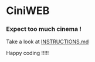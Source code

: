 # CiniWEB
### Expect too much cinema !

Take a look at [INSTRUCTIONS.md](https://github.com/code-reaper08/CiniWEB/blob/main/INSTRUCTIONS.md)

Happy coding !!!!!
